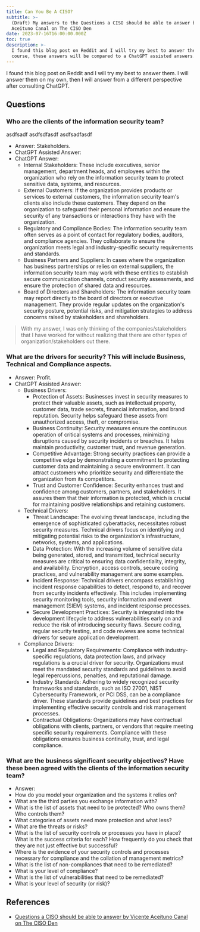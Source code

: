 ```yaml
---
title: Can You Be A CISO?
subtitle: >-
  (Draft) My answers to the Questions a CISO should be able to answer by Vicente
  Aceituno Canal on The CISO Den
date: 2023-07-16T16:00:00.000Z
toc: true
description: >-
  I found this blog post on Reddit and I will try my best to answer them. Of
  course, these answers will be compared to a ChatGPT assisted answers.
---
```


I found this blog post on Reddit and I will try my best to answer them. I will answer them on my own, then I will answer from a different perspective after consulting ChatGPT.

## Questions

### Who are the clients of the information security team?

asdfsadf asdfsdfasdf asdfsadfasdf

* Answer: Stakeholders.
* ChatGPT Assisted Answer: 
* ChatGPT Answer: 
  * Internal Stakeholders: These include executives, senior management, department heads, and employees within the organization who rely on the information security team to protect sensitive data, systems, and resources.
  * External Customers: If the organization provides products or services to external customers, the information security team's clients also include these customers. They depend on the organization to safeguard their personal information and ensure the security of any transactions or interactions they have with the organization.
  * Regulatory and Compliance Bodies: The information security team often serves as a point of contact for regulatory bodies, auditors, and compliance agencies. They collaborate to ensure the organization meets legal and industry-specific security requirements and standards.
  * Business Partners and Suppliers: In cases where the organization has business partnerships or relies on external suppliers, the information security team may work with these entities to establish secure communication channels, conduct security assessments, and ensure the protection of shared data and resources.
  * Board of Directors and Shareholders: The information security team may report directly to the board of directors or executive management. They provide regular updates on the organization's security posture, potential risks, and mitigation strategies to address concerns raised by stakeholders and shareholders.

> With my answer, I was only thinking of the companies/stakeholders that I have worked for without realizing that there are other types of organization/stakeholders out there.

### What are the drivers for security? This will include Business, Technical and Compliance aspects.

* Answer: Profit.
* ChatGPT Assisted Answer:
  * Business Drivers:
    * Protection of Assets: Businesses invest in security measures to protect their valuable assets, such as intellectual property, customer data, trade secrets, financial information, and brand reputation. Security helps safeguard these assets from unauthorized access, theft, or compromise.
    * Business Continuity: Security measures ensure the continuous operation of critical systems and processes, minimizing disruptions caused by security incidents or breaches. It helps maintain productivity, customer trust, and revenue generation.
    * Competitive Advantage: Strong security practices can provide a competitive edge by demonstrating a commitment to protecting customer data and maintaining a secure environment. It can attract customers who prioritize security and differentiate the organization from its competitors.
    * Trust and Customer Confidence: Security enhances trust and confidence among customers, partners, and stakeholders. It assures them that their information is protected, which is crucial for maintaining positive relationships and retaining customers.
  * Technical Drivers:
    * Threat Landscape: The evolving threat landscape, including the emergence of sophisticated cyberattacks, necessitates robust security measures. Technical drivers focus on identifying and mitigating potential risks to the organization's infrastructure, networks, systems, and applications.
    * Data Protection: With the increasing volume of sensitive data being generated, stored, and transmitted, technical security measures are critical to ensuring data confidentiality, integrity, and availability. Encryption, access controls, secure coding practices, and vulnerability management are some examples.
    * Incident Response: Technical drivers encompass establishing incident response capabilities to detect, respond to, and recover from security incidents effectively. This includes implementing security monitoring tools, security information and event management (SIEM) systems, and incident response processes.
    * Secure Development Practices: Security is integrated into the development lifecycle to address vulnerabilities early on and reduce the risk of introducing security flaws. Secure coding, regular security testing, and code reviews are some technical drivers for secure application development.
  * Compliance Drivers:
    * Legal and Regulatory Requirements: Compliance with industry-specific regulations, data protection laws, and privacy regulations is a crucial driver for security. Organizations must meet the mandated security standards and guidelines to avoid legal repercussions, penalties, and reputational damage.
    * Industry Standards: Adhering to widely recognized security frameworks and standards, such as ISO 27001, NIST Cybersecurity Framework, or PCI DSS, can be a compliance driver. These standards provide guidelines and best practices for implementing effective security controls and risk management processes.
    * Contractual Obligations: Organizations may have contractual obligations with clients, partners, or vendors that require meeting specific security requirements. Compliance with these obligations ensures business continuity, trust, and legal compliance.

### What are the business significant security objectives? Have these been agreed with the clients of the information security team?

* Answer:
* How do you model your organization and the systems it relies on?
* What are the third parties you exchange information with?
* What is the list of assets that need to be protected? Who owns them? Who controls them?
* What categories of assets need more protection and what less?
* What are the threats or risks?
* What
  is the list of security controls or processes you have in place? What
  is the success criteria for each? How frequently do you check that they
  are not just effective but successful?
* Where is the evidence of your security controls and processes necessary for compliance and the collation of management metrics?
* What is the list of non-compliances that need to be remediated?
* What is your level of compliance?
* What is the list of vulnerabilities that need to be remediated?
* What is your level of security (or risk)?

## References

* [Questions a CISO should be able to answer by Vicente Aceituno Canal on The CISO Den](https://medium.com/the-ciso-den/questions-a-ciso-should-be-able-to-answer-87cdc681f746)
